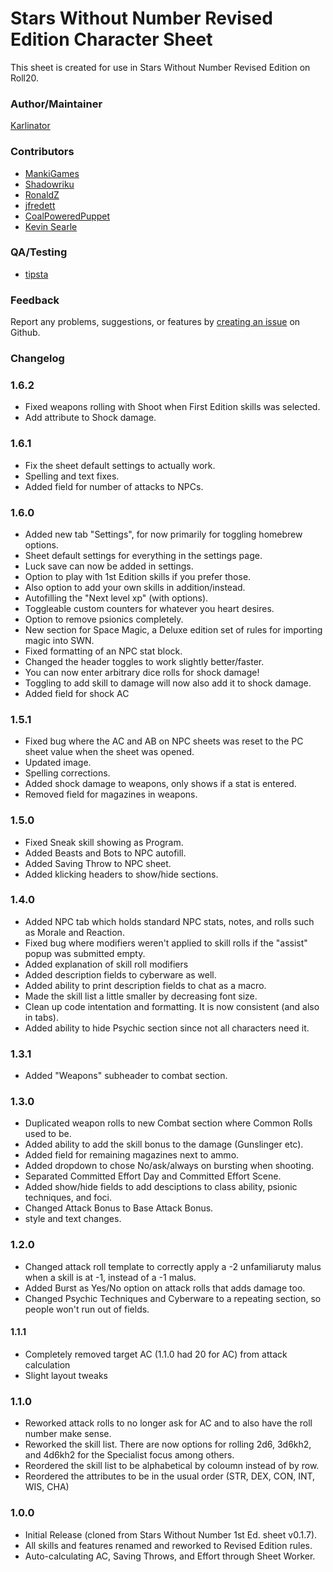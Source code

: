 # Stars Without Number Revised Edition Character Sheet

This sheet is created for use in Stars Without Number Revised Edition on Roll20.

### Author/Maintainer

[Karlinator](https://github.com/Karlinator)

### Contributors

* [MankiGames](https://github.com/MankiGames)
* [Shadowriku](https://github.com/Shadowriku)
* [RonaldZ](https://github.com/RonaldZ)
* [jfredett](https://github.com/jfredett)
* [CoalPoweredPuppet](https://github.com/CoalPoweredPuppet)
* [Kevin Searle](https://github.com/kevinsearle)

### QA/Testing

* [tipsta](https://github.com/mistatipsta)

### Feedback

Report any problems, suggestions, or features by [creating an issue](https://github.com/Karlinator/roll20-character-sheets/issues) on Github.

### Changelog

### 1.6.2

* Fixed weapons rolling with Shoot when First Edition skills was selected.
* Add attribute to Shock damage.

### 1.6.1

* Fix the sheet default settings to actually work.
* Spelling and text fixes.
* Added field for number of attacks to NPCs.

### 1.6.0

* Added new tab "Settings", for now primarily for toggling homebrew options.
* Sheet default settings for everything in the settings page.
* Luck save can now be added in settings.
* Option to play with 1st Edition skills if you prefer those.
* Also option to add your own skills in addition/instead.
* Autofilling the "Next level xp" (with options).
* Toggleable custom counters for whatever you heart desires.
* Option to remove psionics completely.
* New section for Space Magic, a Deluxe edition set of rules for importing magic into SWN.
* Fixed formatting of an NPC stat block.
* Changed the header toggles to work slightly better/faster.
* You can now enter arbitrary dice rolls for shock damage!
* Toggling to add skill to damage will now also add it to shock damage.
* Added field for shock AC

### 1.5.1

* Fixed bug where the AC and AB on NPC sheets was reset to the PC sheet value when the sheet was opened.
* Updated image.
* Spelling corrections.
* Added shock damage to weapons, only shows if a stat is entered.
* Removed field for magazines in weapons.

### 1.5.0

* Fixed Sneak skill showing as Program.
* Added Beasts and Bots to NPC autofill.
* Added Saving Throw to NPC sheet.
* Added klicking headers to show/hide sections.

### 1.4.0

* Added NPC tab which holds standard NPC stats, notes, and rolls such as Morale and Reaction.
* Fixed bug where modifiers weren't applied to skill rolls if the "assist" popup was submitted empty.
* Added explanation of skill roll modifiers
* Added description fields to cyberware as well.
* Added ability to print description fields to chat as a macro.
* Made the skill list a little smaller by decreasing font size.
* Clean up code intentation and formatting. It is now consistent (and also in tabs).
* Added ability to hide Psychic section since not all characters need it.

### 1.3.1

* Added "Weapons" subheader to combat section.

### 1.3.0

* Duplicated weapon rolls to new Combat section where Common Rolls used to be.
* Added ability to add the skill bonus to the damage (Gunslinger etc).
* Added field for remaining magazines next to ammo.
* Added dropdown to chose No/ask/always on bursting when shooting.
* Separated Committed Effort Day and Committed Effort Scene.
* Added show/hide fields to add desciptions to class ability, psionic techniques, and foci.
* Changed Attack Bonus to Base Attack Bonus.
* style and text changes.

### 1.2.0

* Changed attack roll template to correctly apply a -2 unfamiliaruty malus when a skill is at -1, instead of a -1 malus.
* Added Burst as Yes/No option on attack rolls that adds damage too.
* Changed Psychic Techniques and Cyberware to a repeating section, so people won't run out of fields.

#### 1.1.1

* Completely removed target AC (1.1.0 had 20 for AC) from attack calculation
* Slight layout tweaks

### 1.1.0

* Reworked attack rolls to no longer ask for AC and to also have the roll number make sense.
* Reworked the skill list. There are now options for rolling 2d6, 3d6kh2, and 4d6kh2 for the Specialist focus among others.
* Reordered the skill list to be alphabetical by coloumn instead of by row.
* Reordered the attributes to be in the usual order (STR, DEX, CON, INT, WIS, CHA)

### 1.0.0

* Initial Release (cloned from Stars Without Number 1st Ed. sheet v0.1.7).
* All skills and features renamed and reworked to Revised Edition rules.
* Auto-calculating AC, Saving Throws, and Effort through Sheet Worker.
